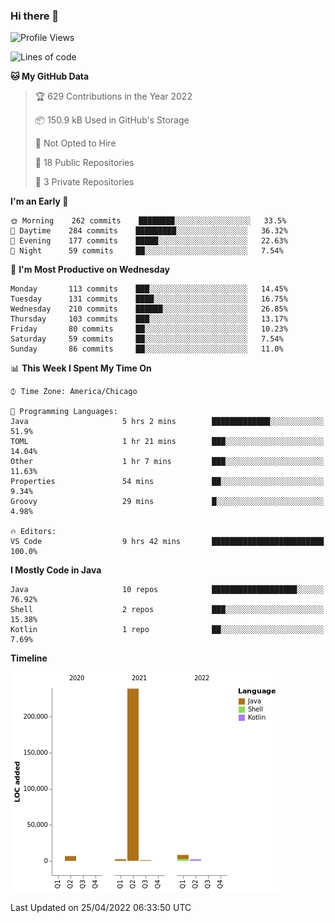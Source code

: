 ### Hi there 👋


<!--START_SECTION:waka-->
![Profile Views](http://img.shields.io/badge/Profile%20Views-0-blue)

![Lines of code](https://img.shields.io/badge/From%20Hello%20World%20I%27ve%20Written-259%20Thousand%20lines%20of%20code-blue)

**🐱 My GitHub Data** 

> 🏆 629 Contributions in the Year 2022
 > 
> 📦 150.9 kB Used in GitHub's Storage 
 > 
> 🚫 Not Opted to Hire
 > 
> 📜 18 Public Repositories 
 > 
> 🔑 3 Private Repositories  
 > 
**I'm an Early 🐤** 

```text
🌞 Morning    262 commits    ████████░░░░░░░░░░░░░░░░░   33.5% 
🌆 Daytime    284 commits    █████████░░░░░░░░░░░░░░░░   36.32% 
🌃 Evening    177 commits    █████░░░░░░░░░░░░░░░░░░░░   22.63% 
🌙 Night      59 commits     ██░░░░░░░░░░░░░░░░░░░░░░░   7.54%

```
📅 **I'm Most Productive on Wednesday** 

```text
Monday       113 commits    ███░░░░░░░░░░░░░░░░░░░░░░   14.45% 
Tuesday      131 commits    ████░░░░░░░░░░░░░░░░░░░░░   16.75% 
Wednesday    210 commits    ██████░░░░░░░░░░░░░░░░░░░   26.85% 
Thursday     103 commits    ███░░░░░░░░░░░░░░░░░░░░░░   13.17% 
Friday       80 commits     ██░░░░░░░░░░░░░░░░░░░░░░░   10.23% 
Saturday     59 commits     ██░░░░░░░░░░░░░░░░░░░░░░░   7.54% 
Sunday       86 commits     ██░░░░░░░░░░░░░░░░░░░░░░░   11.0%

```


📊 **This Week I Spent My Time On** 

```text
⌚︎ Time Zone: America/Chicago

💬 Programming Languages: 
Java                     5 hrs 2 mins        █████████████░░░░░░░░░░░░   51.9% 
TOML                     1 hr 21 mins        ███░░░░░░░░░░░░░░░░░░░░░░   14.04% 
Other                    1 hr 7 mins         ███░░░░░░░░░░░░░░░░░░░░░░   11.63% 
Properties               54 mins             ██░░░░░░░░░░░░░░░░░░░░░░░   9.34% 
Groovy                   29 mins             █░░░░░░░░░░░░░░░░░░░░░░░░   4.98%

🔥 Editors: 
VS Code                  9 hrs 42 mins       █████████████████████████   100.0%

```

**I Mostly Code in Java** 

```text
Java                     10 repos            ███████████████████░░░░░░   76.92% 
Shell                    2 repos             ███░░░░░░░░░░░░░░░░░░░░░░   15.38% 
Kotlin                   1 repo              ██░░░░░░░░░░░░░░░░░░░░░░░   7.69%

```


**Timeline**

![Chart not found](https://raw.githubusercontent.com/powercasgamer/powercasgamer/master/charts/bar_graph.png) 


 Last Updated on 25/04/2022 06:33:50 UTC
<!--END_SECTION:waka-->
